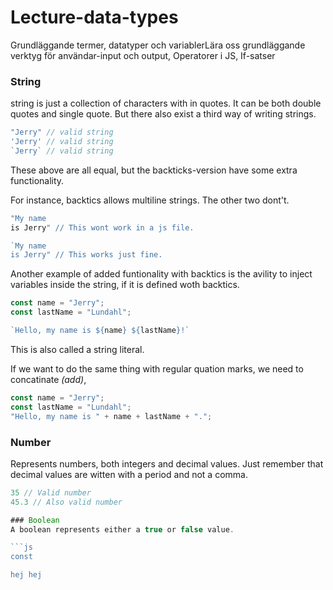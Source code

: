 # Lecture-data-types
Grundläggande termer, datatyper och variablerLära oss grundläggande verktyg för användar-input och output, Operatorer i JS, If-satser


### String
 string is just a collection of characters with in quotes. It can be both double quotes and single quote. But there also exist a third way of writing strings.
 ```js 
"Jerry" // valid string
'Jerry' // valid string
`Jerry` // valid string
 ```
 These above are all equal, but the backticks-version have some extra functionality.

 For instance, backtics allows multiline strings. The other two dont't.

 ```js
 "My name
 is Jerry" // This wont work in a js file.

 `My name
 is Jerry" // This works just fine.
 ```

 Another example of added funtionality with backtics is the avility to inject variables inside the string, if it is defined woth backtics. 

 ```js
 const name = "Jerry";
 const lastName = "Lundahl";

 `Hello, my name is ${name} ${lastName}!`
``` 
This is also called a string literal.

If we want to do the same thing with regular quation marks, we need to concatinate _(add)_,

```js
const name = "Jerry";
const lastName = "Lundahl";
"Hello, my name is " + name + lastName + ".";
```

### Number
Represents numbers, both integers and decimal values. Just remember that decimal values are witten with a period and not a comma.

```js
35 // Valid number
45.3 // Also valid number

### Boolean
A boolean represents either a true or false value.

```js
const 

hej hej